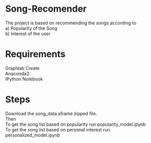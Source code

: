 # Song-Recomender
The project is based on recommending the songs according to  
a) Popularity of the Song  
b) Interest of the user
# Requirements
Graphlab Create  
Anaconda2  
IPython Notebook
# Steps
Download the song_data.sframe zipped file.  
Then   
To get the song list based on popularity run popularity_model.ipynb  
To get the song list based on personal interest run personalized_model.ipynb


